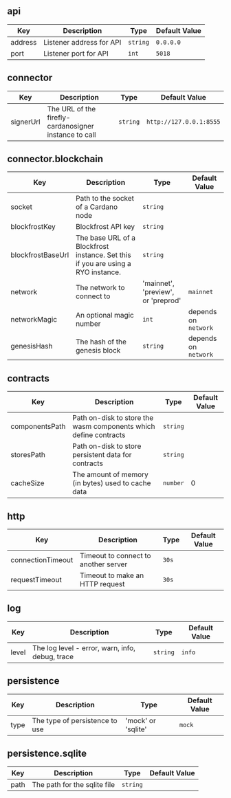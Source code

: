 ## api

|Key|Description|Type|Default Value|
|---|-----------|----|-------------|
|address|Listener address for API|`string`|`0.0.0.0`
|port|Listener port for API|`int`|`5018`

## connector

|Key|Description|Type|Default Value|
|---|-----------|----|-------------|
|signerUrl|The URL of the firefly-cardanosigner instance to call|`string`|`http://127.0.0.1:8555`

## connector.blockchain

|Key|Description|Type|Default Value|
|---|-----------|----|-------------|
|socket|Path to the socket of a Cardano node|`string`|
|blockfrostKey|Blockfrost API key|`string`|
|blockfrostBaseUrl|The base URL of a Blockfrost instance. Set this if you are using a RYO instance.|`string`|
|network|The network to connect to|'mainnet', 'preview', or 'preprod'|`mainnet`
|networkMagic|An optional magic number|`int`|depends on `network`
|genesisHash|The hash of the genesis block|`string`|depends on `network`

## contracts
|Key|Description|Type|Default Value|
|---|-----------|----|-------------|
|componentsPath|Path on-disk to store the wasm components which define contracts|`string`||
|storesPath|Path on-disk to store persistent data for contracts|`string`||
|cacheSize|The amount of memory (in bytes) used to cache data|`number`|0|

## http

|Key|Description|Type|Default Value|
|---|-----------|----|-------------|
|connectionTimeout|Timeout to connect to another server|`30s`
|requestTimeout|Timeout to make an HTTP request|`30s`

## log

|Key|Description|Type|Default Value|
|---|-----------|----|-------------|
|level|The log level - error, warn, info, debug, trace|`string`|`info`

## persistence

|Key|Description|Type|Default Value|
|---|-----------|----|-------------|
|type|The type of persistence to use|'mock' or 'sqlite'|`mock`

## persistence.sqlite

|Key|Description|Type|Default Value|
|---|-----------|----|-------------|
|path|The path for the sqlite file|`string`|
